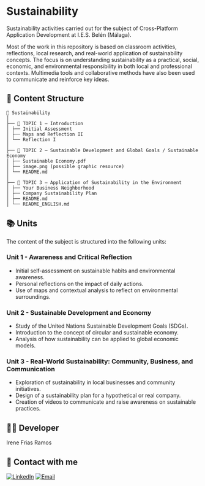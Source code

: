 # Sustainability
Sustainability activities carried out for the subject of Cross-Platform Application Development at I.E.S. Belén (Málaga).

Most of the work in this repository is based on classroom activities, reflections, local research, and real-world application of sustainability concepts. The focus is on understanding sustainability as a practical, social, economic, and environmental responsibility in both local and professional contexts. Multimedia tools and collaborative methods have also been used to communicate and reinforce key ideas.

## 📖 Content Structure
```
📁 Sustainability
│
├── 📁 TOPIC 1 – Introduction
│ ├── Initial Assessment
│ ├── Maps and Reflection II
│ └── Reflection I
│
├── 📁 TOPIC 2 – Sustainable Development and Global Goals / Sustainable Economy
│ ├── Sustainable Economy.pdf
│ ├── image.png (possible graphic resource)
│ └── README.md
│
├── 📁 TOPIC 3 – Application of Sustainability in the Environment
│ ├── Your Business Neighborhood
│ ├── Company Sustainability Plan
│ ├── README.md
│ └── README_ENGLISH.md
```


## 📚 Units  
The content of the subject is structured into the following units:

### Unit 1 - Awareness and Critical Reflection
- Initial self-assessment on sustainable habits and environmental awareness.
- Personal reflections on the impact of daily actions.
- Use of maps and contextual analysis to reflect on environmental surroundings.

### Unit 2 - Sustainable Development and Economy 
- Study of the United Nations Sustainable Development Goals (SDGs).
- Introduction to the concept of circular and sustainable economy.
- Analysis of how sustainability can be applied to global economic models.

### Unit 3 - Real-World Sustainability: Community, Business, and Communication 
- Exploration of sustainability in local businesses and community initiatives.
- Design of a sustainability plan for a hypothetical or real company.
- Creation of videos to communicate and raise awareness on sustainable practices.


## 👩‍💻 Developer
Irene Frias Ramos

## 📱 Contact with me 
[![LinkedIn](https://img.shields.io/badge/LinkedIn-0077B5?style=for-the-badge&logo=linkedin&logoColor=white)](https://www.linkedin.com/in/IreneFrías/)
[![Email](https://img.shields.io/badge/Email-D14836?style=for-the-badge&logo=gmail&logoColor=white)](mailto:irene15frias@gmail.com)
